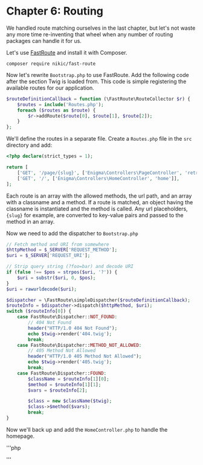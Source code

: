 # Chapter 6: Routing

We handled route matching ourselves in the last chapter, but let's not waste any
more time re-inventing that wheel when any number of routing packages can handle it for us.

Let's use [FastRoute](https://github.com/nikic/FastRoute) and install it with Composer.

```
composer require nikic/fast-route
```

Now let's rewrite `Bootstrap.php` to use FastRoute. Add the following code after the
section Twig is loaded from. This code is simple registering the available routes for our
application.

```php
$routeDefinitionCallback = function (\FastRoute\RouteCollector $r) {
    $routes = include('Routes.php');
    foreach ($routes as $route) {
        $r->addRoute($route[0], $route[1], $route[2]);
    }
};
```

We'll define the routes in a separate file. Create a `Routes.php` file in the `src`
directory and add:
```php
<?php declare(strict_types = 1);

return [
    ['GET', '/page/{slug}', ['Enigma\Controllers\PageController', 'retrieve']],
    ['GET', '/', ['Enigma\Controllers\HomeController', 'home']],
];
```
Each route is an array with the allowed methods, the url path, and an array with a classname
and a method. If a route is matched, an object having the classname is instantiated and
the method is called. Any url placeholders, `{slug}` for example, are converted to
key-value pairs and passed to the method in an array.

Now we need to add the dispatcher to `Bootstrap.php`

```php
// Fetch method and URI from somewhere
$httpMethod = $_SERVER['REQUEST_METHOD'];
$uri = $_SERVER['REQUEST_URI'];

// Strip query string (?foo=bar) and decode URI
if (false !== $pos = strpos($uri, '?')) {
    $uri = substr($uri, 0, $pos);
}
$uri = rawurldecode($uri);

$dispatcher = \FastRoute\simpleDispatcher($routeDefinitionCallback);
$routeInfo = $dispatcher->dispatch($httpMethod, $uri);
switch ($routeInfo[0]) {
    case FastRoute\Dispatcher::NOT_FOUND:
        // 404 Not Found
        header("HTTP/1.0 404 Not Found");
        echo $twig->render('404.twig');
        break;
    case FastRoute\Dispatcher::METHOD_NOT_ALLOWED:
        // 405 Method Not Allowed
        header("HTTP/1.0 405 Method Not Allowed");
        echo $twig->render('405.twig');
        break;
    case FastRoute\Dispatcher::FOUND:
        $className = $routeInfo[1][0];
        $method = $routeInfo[1][1];
        $vars = $routeInfo[2];

        $class = new $className($twig);
        $class->$method($vars);
        break;
}
```

Now we'll back up and add the `HomeController.php` to handle the homepage.

'''php

'''
